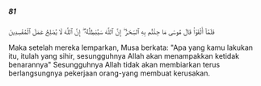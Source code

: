 ##### 81

<span class="ayah">فَلَمَّآ أَلْقَوْا۟ قَالَ مُوسَىٰ مَا جِئْتُم بِهِ ٱلسِّحْرُ ۖ إِنَّ ٱللَّهَ سَيُبْطِلُهُۥٓ ۖ إِنَّ ٱللَّهَ لَا يُصْلِحُ عَمَلَ ٱلْمُفْسِدِينَ</span>

<span class="ayah_translation">Maka setelah mereka lemparkan, Musa berkata: "Apa yang kamu lakukan itu, itulah yang sihir, sesungguhnya Allah akan menampakkan ketidak benarannya" Sesungguhnya Allah tidak akan membiarkan terus berlangsungnya pekerjaan orang-yang membuat kerusakan.</span>
